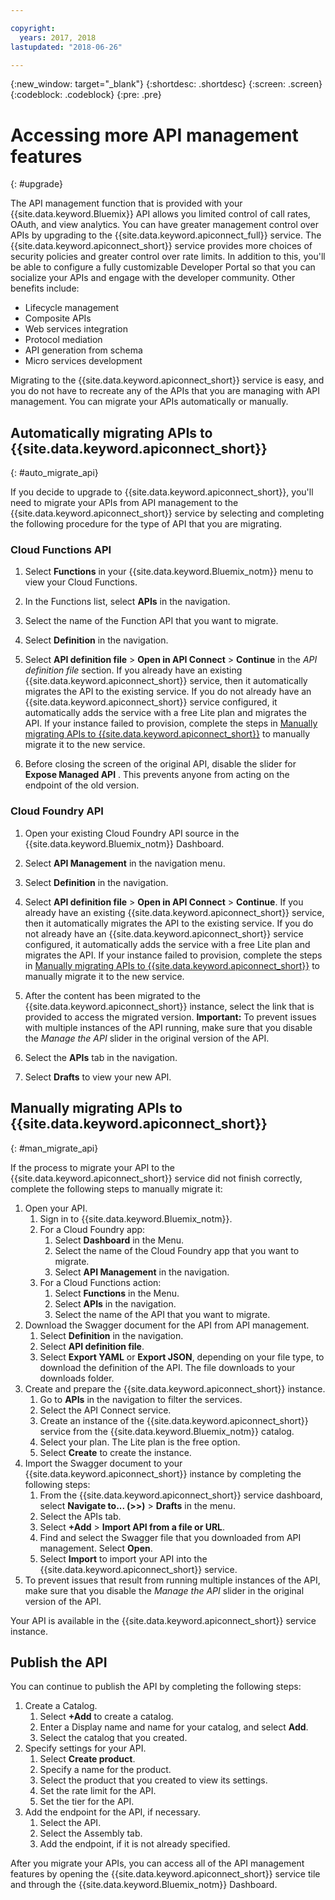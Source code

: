 ```yaml
---

copyright:
  years: 2017, 2018
lastupdated: "2018-06-26"

---
```



{:new_window: target="_blank"}
{:shortdesc: .shortdesc}
{:screen: .screen}
{:codeblock: .codeblock}
{:pre: .pre}

# Accessing more API management features
{: #upgrade}

The API management function that is provided with your {{site.data.keyword.Bluemix}} API allows you limited control of call rates, OAuth, and view analytics. You can have greater management control over APIs by upgrading to the {{site.data.keyword.apiconnect_full}} service. The {{site.data.keyword.apiconnect_short}} service provides more choices of security policies and greater control over rate limits. In addition to this, you'll be able to configure a fully customizable Developer Portal so that you can socialize your APIs and engage with the developer community. Other benefits include:
* Lifecycle management
* Composite APIs
* Web services integration
* Protocol mediation
* API generation from schema
* Micro services development

Migrating to the {{site.data.keyword.apiconnect_short}} service is easy, and you do not have to recreate any of the APIs that you are managing with API management. You can migrate your APIs automatically or manually.

## Automatically migrating APIs to {{site.data.keyword.apiconnect_short}}
{: #auto_migrate_api}

If you decide to upgrade to {{site.data.keyword.apiconnect_short}}, you'll need to migrate your APIs from API management to the {{site.data.keyword.apiconnect_short}} service by selecting and completing the following procedure for the type of API that you are migrating.

### Cloud Functions API

1. Select **Functions** in your {{site.data.keyword.Bluemix_notm}} menu to view your Cloud Functions.

2. In the Functions list, select **APIs** in the navigation.

3. Select the name of the Function API that you want to migrate.

4. Select **Definition** in the navigation.

5. Select **API definition file** > **Open in API Connect** > **Continue** in the *API definition file* section. If you already have an existing {{site.data.keyword.apiconnect_short}} service, then it automatically migrates the API to the existing service. If you do not already have an {{site.data.keyword.apiconnect_short}} service configured, it automatically adds the service with a free Lite plan and migrates the API. If your instance failed to provision, complete the steps in [Manually migrating APIs to {{site.data.keyword.apiconnect_short}}](#man_migrate_api) to manually migrate it to the new service. 

6. Before closing the screen of the original API, disable the slider for **Expose Managed API** . This prevents anyone from acting on the endpoint of the old version.

### Cloud Foundry API

1. Open your existing Cloud Foundry API source in the {{site.data.keyword.Bluemix_notm}} Dashboard. 

2. Select **API Management** in the navigation menu.

3. Select **Definition** in the navigation.

4. Select **API definition file** > **Open in API Connect** > **Continue**. If you already have an existing {{site.data.keyword.apiconnect_short}} service, then it automatically migrates the API to the existing service. If you do not already have an {{site.data.keyword.apiconnect_short}} service configured, it automatically adds the service with a free Lite plan and migrates the API. If your instance failed to provision, complete the steps in [Manually migrating APIs to {{site.data.keyword.apiconnect_short}}](#man_migrate_api) to manually migrate it to the new service.
   
5. After the content has been migrated to the {{site.data.keyword.apiconnect_short}} instance, select the link that is provided to access the migrated version.
    **Important:** To prevent issues with multiple instances of the API running, make sure that you disable the *Manage the API* slider in the original version of the API.

6. Select the **APIs** tab in the navigation.

7. Select **Drafts** to view your new API.

## Manually migrating APIs to {{site.data.keyword.apiconnect_short}}
{: #man_migrate_api}

If the process to migrate your API to the {{site.data.keyword.apiconnect_short}} service did not finish correctly, complete the following steps to manually migrate it:

1. Open your API.
	1. Sign in to {{site.data.keyword.Bluemix_notm}}.
	2. For a Cloud Foundry app: 
		1. Select **Dashboard** in the Menu.
		2. Select the name of the Cloud Foundry app that you want to migrate.
		3. Select **API Management** in the navigation.
	3. For a Cloud Functions action: 
		1. Select **Functions** in the Menu.
		2. Select **APIs** in the navigation.
		3. Select the name of the API that you want to migrate.
2. Download the Swagger document for the API from API management.
    1. Select **Definition** in the navigation.
	2. Select **API definition file**.
    3. Select **Export YAML** or **Export JSON**, depending on your file type, to download the definition of the API. The file downloads to your downloads folder.
3. Create and prepare the {{site.data.keyword.apiconnect_short}} instance. 
	1. Go to **APIs** in the navigation to filter the services.
	2. Select the API Connect service. 
    3. Create an instance of the {{site.data.keyword.apiconnect_short}} service from the {{site.data.keyword.Bluemix_notm}} catalog.
	4. Select your plan. The Lite plan is the free option.
	5. Select **Create** to create the instance.
4. Import the Swagger document to your {{site.data.keyword.apiconnect_short}} instance by completing the following steps:
	1. From the {{site.data.keyword.apiconnect_short}} service dashboard, select **Navigate to... (>>)** > **Drafts** in the menu.
	2. Select the APIs tab.
	3. Select **+Add** > **Import API from a file or URL**.
	4. Find and select the Swagger file that you downloaded from API management. Select **Open**.
	5. Select **Import** to import your API into the {{site.data.keyword.apiconnect_short}} service.
5. To prevent issues that result from running multiple instances of the API, make sure that you disable the *Manage the API* slider in the original version of the API.

Your API is available in the {{site.data.keyword.apiconnect_short}} service instance. 

## Publish the API

You can continue to publish the API by completing the following steps:

1. Create a Catalog.
	1. Select **+Add** to create a catalog.
	2. Enter a Display name and name for your catalog, and select **Add**.
	3. Select the catalog that you created.
2. Specify settings for your API.
    1. Select **Create product**.
	2. Specify a name for the product.
	2. Select the product that you created to view its settings.
	3. Set the rate limit for the API.
	4. Set the tier for the API.
3. Add the endpoint for the API, if necessary.
    1. Select the API.
	2. Select the Assembly tab.
	3. Add the endpoint, if it is not already specified.
	
 After you migrate your APIs, you can access all of the API management features by opening the {{site.data.keyword.apiconnect_short}} service tile and through the {{site.data.keyword.Bluemix_notm}} Dashboard. 

